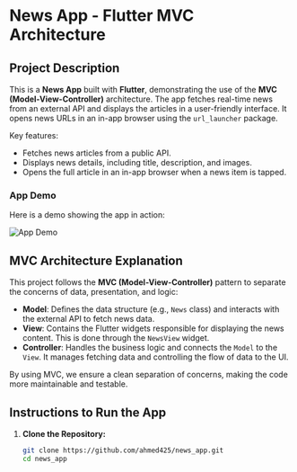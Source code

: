# News App - Flutter MVC Architecture

## Project Description

This is a **News App** built with **Flutter**, demonstrating the use of the **MVC (Model-View-Controller)** architecture. The app fetches real-time news from an external API and displays the articles in a user-friendly interface. It opens news URLs in an in-app browser using the `url_launcher` package.

Key features:
- Fetches news articles from a public API.
- Displays news details, including title, description, and images.
- Opens the full article in an in-app browser when a news item is tapped.

### App Demo

Here is a demo showing the app in action:

![App Demo](https://imgur.com/a/uYvwqbl)

## MVC Architecture Explanation

This project follows the **MVC (Model-View-Controller)** pattern to separate the concerns of data, presentation, and logic:

- **Model**: Defines the data structure (e.g., `News` class) and interacts with the external API to fetch news data.
- **View**: Contains the Flutter widgets responsible for displaying the news content. This is done through the `NewsView` widget.
- **Controller**: Handles the business logic and connects the `Model` to the `View`. It manages fetching data and controlling the flow of data to the UI.

By using MVC, we ensure a clean separation of concerns, making the code more maintainable and testable.

## Instructions to Run the App

1. **Clone the Repository:**
   ```bash
   git clone https://github.com/ahmed425/news_app.git
   cd news_app
